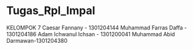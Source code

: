 # Tugas_Rpl_Impal
KELOMPOK 7 
Caesar Fannany - 1301204144
Muhammad Farras Daffa - 1301204186
Adam Ichwanul Ichsan - 1301200041
Muhammad Abid Darmawan-1301204380
